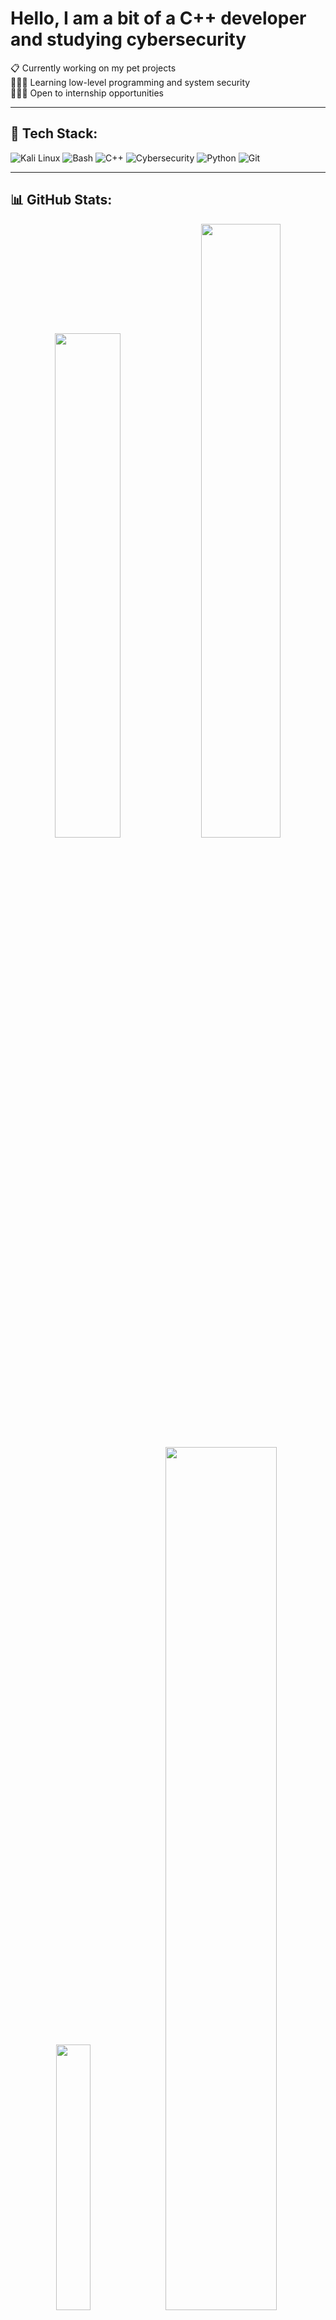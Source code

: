 # Hello, I am a bit of a C++ developer and studying cybersecurity  
📋 Currently working on my pet projects  
👨🏼‍🎓 Learning low-level programming and system security  
👨🏼‍💻 Open to internship opportunities  

---

## 🧰 Tech Stack:
![Kali Linux](https://img.shields.io/badge/Kali_Linux-%23000000.svg?style=for-the-badge&logo=kalilinux&logoColor=white)
![Bash](https://img.shields.io/badge/Bash-%23121011.svg?style=for-the-badge&logo=gnu-bash&logoColor=white)
![C++](https://img.shields.io/badge/C++-%2300599C.svg?style=for-the-badge&logo=c%2B%2B&logoColor=white)
![Cybersecurity](https://img.shields.io/badge/Cybersecurity-%23FF3E00.svg?style=for-the-badge&logo=HackTheBox&logoColor=white)
![Python](https://img.shields.io/badge/Python-3670A0?style=for-the-badge&logo=python&logoColor=ffdd54)
![Git](https://img.shields.io/badge/Git-%23F05033.svg?style=for-the-badge&logo=git&logoColor=white)

---

## 📊 GitHub Stats:
<div align="center">
  <img src="https://github-readme-stats.vercel.app/api?username=w1lfpi&theme=dark&hide_border=true&include_all_commits=true&count_private=true" width="45.5%"/>
  <img src="https://nirzak-streak-stats.vercel.app/?user=w1lfpi&theme=dark&hide_border=true" width="50.20%" />
</div>

<div align="center">
  <img src="https://github-readme-stats.vercel.app/api/top-langs/?username=w1lfpi&theme=dark&hide_border=true&include_all_commits=true&count_private=true&layout=compact" width="33%"/>
  <img src="IMG_6805 (1).gif" width="59.5%">
</div>
